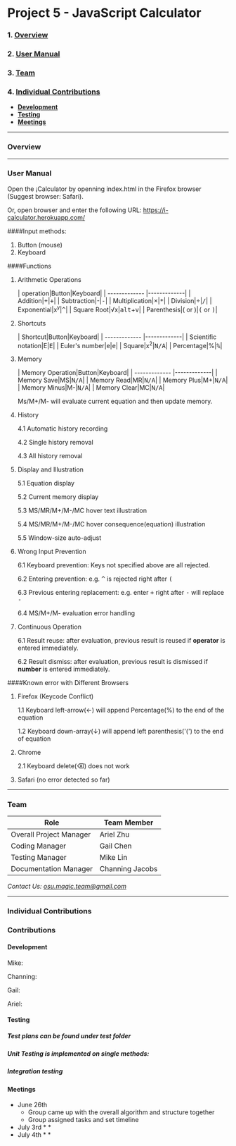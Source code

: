 # Project 5 - JavaScript Calculator
### 1. [Overview](#overview)
### 2. [User Manual](#user-manual)
### 3. [Team](#team)
### 4. [Individual Contributions](#individual-contributions)
  * **[Development](#development)**
  * **[Testing](#testing)**
  * **[Meetings](#meetings)**

***

### Overview

***

### User Manual
Open the ¡Calculator by openning index.html in the Firefox browser (Suggest browser: Safari).

Or, open browser and enter the following URL: https://i-calculator.herokuapp.com/

####Input methods:
1. Button (mouse)
2. Keyboard

####Functions
1. Arithmetic Operations

	| operation|Button|Keyboard|
	| ------------- |-------------|
	| Addition|+|<kbd>+</kbd>|
	| Subtraction|-|<kbd>-</kbd>|
	| Multiplication|×|<kbd>*</kbd>|
	| Division|÷|<kbd>/</kbd>|
	| Exponential|x<sup>y</sup>|<kbd>^</kbd>|
	| Square Root|√x|<kbd>alt</kbd>+<kbd>v</kbd>|
	| Parenthesis|( or )|<kbd>(</kbd> or <kbd>)</kbd>|
2. Shortcuts

	| Shortcut|Button|Keyboard|
	| ------------- |-------------|
	| Scientific notation|E|<kbd>E</kbd>|
	| Euler's number|e|<kbd>e</kbd>|
	| Square|x<sup>2</sup>|<kbd>N/A</kbd>|
	| Percentage|%|<kbd>%</kbd>|
3. Memory

	| Memory Operation|Button|Keyboard|
	| ------------- |-------------|
	| Memory Save|MS|<kbd>N/A</kbd>|
	| Memory Read|MR|<kbd>N/A</kbd>|
	| Memory Plus|M+|<kbd>N/A</kbd>|
	| Memory Minus|M-|<kbd>N/A</kbd>|
	| Memory Clear|MC|<kbd>N/A</kbd>|
	
	Ms/M+/M- will evaluate current equation and then update memory.
4. History

	4.1 Automatic history recording
	
	4.2 Single history removal
	
	4.3 All history removal
5. Display and Illustration

	5.1 Equation display
	
	5.2 Current memory display
	
	5.3 MS/MR/M+/M-/MC hover text illustration
	
	5.4 MS/MR/M+/M-/MC hover consequence(equation) illustration
	
	5.5 Window-size auto-adjust
6. Wrong Input Prevention

	6.1 Keyboard prevention: Keys not specified above are all rejected.
	
	6.2 Entering prevention: e.g. <kbd>^</kbd> is rejected right after <kbd>(</kbd>
	
	6.3 Previous entering replacement: e.g. enter <kbd>+</kbd> right after <kbd>-</kbd> will replace <kbd>-</kbd>
	
	6.4 MS/M+/M- evaluation error handling
	
7. Continuous Operation

	6.1 Result reuse: after evaluation, previous result is reused if <b>operator</b> is entered immediately.
	
	6.2 Result dismiss: after evaluation, previous result is dismissed if <b>number</b> is entered immediately.


####Known error with Different Browsers
1. Firefox (Keycode Conflict)

	1.1 Keyboard left-arrow(←) will append Percentage(%) to the end of the equation
	
	1.2 Keyboard down-array(↓) will append left parenthesis('(') to the end of equation
2. Chrome
	
	2.1 Keyboard delete(⌫) does not work
3. Safari (no error detected so far)


***

### Team

| Role|Team Member|
| ------------- |-------------|
| Overall Project Manager|  Ariel Zhu |
|Coding Manager|Gail Chen|
|Testing Manager|Mike Lin|
|Documentation Manager| Channing Jacobs|

*Contact Us: osu.magic.team@gmail.com*

***

### Individual Contributions

### Contributions

#### Development
Mike:

Channing:


Gail:


Ariel:


#### Testing
##### Test plans can be found under test folder
##### Unit Testing is implemented on single methods:



##### Integration testing


#### Meetings

* June 26th
  * Group came up with the overall algorithm and structure together
  * Group assigned tasks and set timeline
* July 3rd
  *
  *
* July 4th
  *
  *
